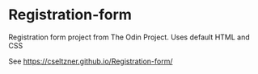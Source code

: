 # Registration-form
Registration form project from The Odin Project. Uses default HTML and CSS

See https://cseltzner.github.io/Registration-form/
